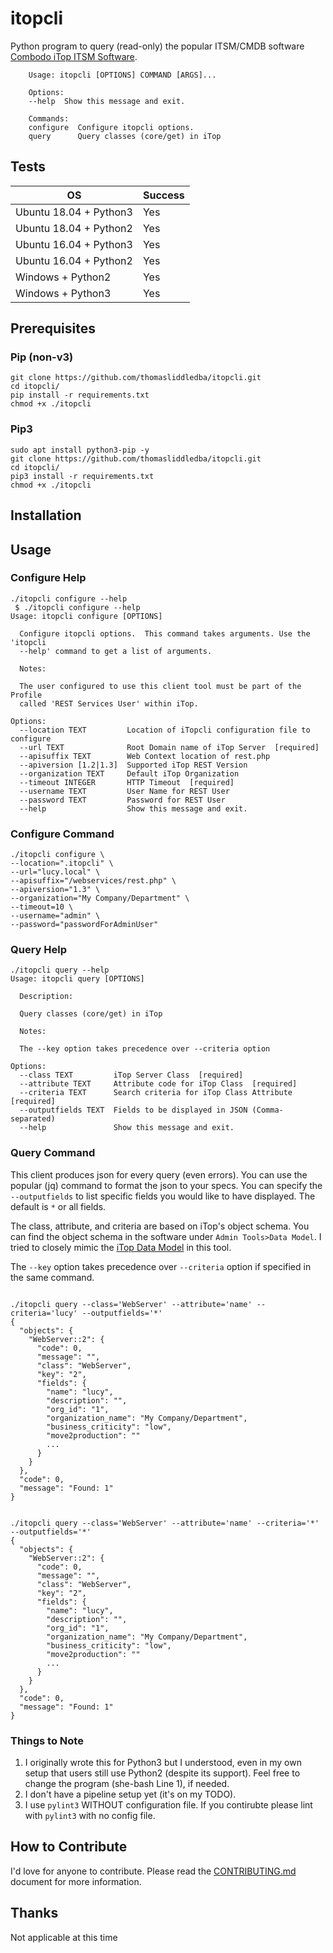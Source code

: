 # itopcli

Python program to query (read-only) the popular ITSM/CMDB software [Combodo iTop ITSM Software](https:/www.combodo.com/).

```console
    Usage: itopcli [OPTIONS] COMMAND [ARGS]...

    Options:
    --help  Show this message and exit.

    Commands:
    configure  Configure itopcli options.
    query      Query classes (core/get) in iTop
```

## Tests

| OS | Success |
| --- | --- |
| Ubuntu 18.04 + Python3| Yes |
| Ubuntu 18.04 + Python2 | Yes |
| Ubuntu 16.04 + Python3 | Yes |
| Ubuntu 16.04 + Python2 | Yes |
| Windows + Python2 | Yes |
| Windows + Python3 | Yes |

## Prerequisites

### Pip (non-v3)

```console
git clone https://github.com/thomasliddledba/itopcli.git
cd itopcli/
pip install -r requirements.txt
chmod +x ./itopcli
```

### Pip3

```console
sudo apt install python3-pip -y
git clone https://github.com/thomasliddledba/itopcli.git
cd itopcli/
pip3 install -r requirements.txt
chmod +x ./itopcli
```

## Installation

## Usage

### Configure Help

```console
./itopcli configure --help
 $ ./itopcli configure --help
Usage: itopcli configure [OPTIONS]

  Configure itopcli options.  This command takes arguments. Use the 'itopcli
  --help' command to get a list of arguments.

  Notes:

  The user configured to use this client tool must be part of the Profile
  called 'REST Services User' within iTop.

Options:
  --location TEXT         Location of iTopcli configuration file to configure
  --url TEXT              Root Domain name of iTop Server  [required]
  --apisuffix TEXT        Web Context location of rest.php
  --apiversion [1.2|1.3]  Supported iTop REST Version
  --organization TEXT     Default iTop Organization
  --timeout INTEGER       HTTP Timeout  [required]
  --username TEXT         User Name for REST User
  --password TEXT         Password for REST User
  --help                  Show this message and exit.

```

### Configure Command

```console
./itopcli configure \
--location=".itopcli" \
--url="lucy.local" \
--apisuffix="/webservices/rest.php" \
--apiversion="1.3" \
--organization="My Company/Department" \
--timeout=10 \
--username="admin" \
--password="passwordForAdminUser"
```

### Query Help

```console
./itopcli query --help
Usage: itopcli query [OPTIONS]

  Description:

  Query classes (core/get) in iTop

  Notes:

  The --key option takes precedence over --criteria option

Options:
  --class TEXT         iTop Server Class  [required]
  --attribute TEXT     Attribute code for iTop Class  [required]
  --criteria TEXT      Search criteria for iTop Class Attribute  [required]
  --outputfields TEXT  Fields to be displayed in JSON (Comma-separated)
  --help               Show this message and exit.
```

### Query Command

This client produces json for every query (even errors).  You can use the popular (jq) command
to format the json to your specs.  You can specify the `--outputfields` to list specific
fields you would like to have displayed.  The default is `*` or all fields.

The class, attribute, and criteria are based on iTop's object schema.  You can find
the object schema in the software under `Admin Tools>Data Model`.  I tried to closely mimic the
[iTop Data Model](https://www.itophub.io/wiki/page?id=latest%3Adatamodel%3Astart) in this tool.

The `--key` option takes precedence over `--criteria` option if specified in the same command.

```console

./itopcli query --class='WebServer' --attribute='name' --criteria='lucy' --outputfields='*'
{
  "objects": {
    "WebServer::2": {
      "code": 0,
      "message": "",
      "class": "WebServer",
      "key": "2",
      "fields": {
        "name": "lucy",
        "description": "",
        "org_id": "1",
        "organization_name": "My Company/Department",
        "business_criticity": "low",
        "move2production": ""
        ...
      }
    }
  },
  "code": 0,
  "message": "Found: 1"
}

```

```console

./itopcli query --class='WebServer' --attribute='name' --criteria='*' --outputfields='*'
{
  "objects": {
    "WebServer::2": {
      "code": 0,
      "message": "",
      "class": "WebServer",
      "key": "2",
      "fields": {
        "name": "lucy",
        "description": "",
        "org_id": "1",
        "organization_name": "My Company/Department",
        "business_criticity": "low",
        "move2production": ""
        ...
      }
    }
  },
  "code": 0,
  "message": "Found: 1"
}

```

### Things to Note

1. I originally wrote this for Python3 but I understood, even in my own setup that users still
use Python2 (despite its support).  Feel free to change the program (she-bash Line 1), if needed.
2. I don't have a pipeline setup yet (it's on my TODO).
3. I use `pylint3` WITHOUT configuration file.  If you contirubte please lint with `pylint3` with no config file.

## How to Contribute

I'd love for anyone to contribute.  Please read the [CONTRIBUTING.md](CONTRIBUTING.md) document for more information.

## Thanks

Not applicable at this time
